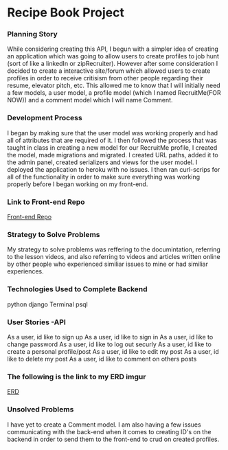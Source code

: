 # Recipe Book Project

### Planning Story
While considering creating this API, I begun with a simpler idea of creating an
application which was going to allow users to create profiles to job hunt (sort of
like a linkedIn or zipRecruiter). However after some consideration I decided to
create a interactive site/forum which allowed users to create profiles in order to
receive critisism from other people regarding their resume, elevator pitch, etc.
This allowed me to know that I will initially need a few models, a user model, a
profile model (which I named RecruitMe(FOR NOW)) and a comment model which I will
name Comment.

### Development Process
I began by making sure that the user model was working properly and had all of
attributes that are required of it. I then followed the process that was taught in
class in creating a new model for our RecruitMe profile, I created the model, made
migrations and migrated. I created URL paths, added it to the admin panel, created
serializers and views for the user model. I deployed the application to heroku
with no issues. I then ran curl-scrips for all of the functionality in order to
make sure everything was working properly before I began working on my front-end.

### Link to Front-end Repo
[Front-end Repo](https://github.com/sergegg/recruitMe-client)

### Strategy to Solve Problems
My strategy to solve problems was reffering to the documintation, referring to
the lesson videos, and also referring to videos and articles written online by
other people who experienced similiar issues to mine or had similiar experiences.

### Technologies Used to Complete Backend
python
django
Terminal
psql

### User Stories -API
As a user, id like to sign up
As a user, id like to sign in
As a user, id like to change password
As a user, id like to log out securly
As a user, id like to create a personal profile/post
As a user, id like to edit my post
As a user, id like to delete my post
As a user, id like to comment on others posts

### The following is the link to my ERD imgur
[ERD](https://imgur.com/Ue3aW3e)

### Unsolved Problems
I have yet to create a Comment model. I am also having a few issues communicating
with the back-end when it comes to creating ID's on the backend in order to
send them to the front-end to crud on created profiles.

